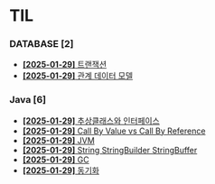 # TIL
 
### DATABASE [2]
- [**[2025-01-29]**  트랜잭션](https://github.com/A-lass/TIL/blob/main/DATABASE/트랜잭션.md)
- [**[2025-01-29]**  관계 데이터 모델](https://github.com/A-lass/TIL/blob/main/DATABASE/관계_데이터_모델.md)
### Java [6]
- [**[2025-01-29]**  추상클래스와 인터페이스](https://github.com/A-lass/TIL/blob/main/Java/추상클래스와_인터페이스.md)
- [**[2025-01-29]**  Call By Value vs Call By Reference](https://github.com/A-lass/TIL/blob/main/Java/Call_By_Value_vs_Call_By_Reference.md)
- [**[2025-01-29]**  JVM](https://github.com/A-lass/TIL/blob/main/Java/JVM.md)
- [**[2025-01-29]**  String StringBuilder StringBuffer](https://github.com/A-lass/TIL/blob/main/Java/String_StringBuilder_StringBuffer.md)
- [**[2025-01-29]**  GC](https://github.com/A-lass/TIL/blob/main/Java/GC.md)
- [**[2025-01-29]**  동기화](https://github.com/A-lass/TIL/blob/main/Java/동기화.md)
